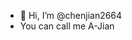 - 👋 Hi, I’m @chenjian2664
- You can call me A-Jian




<!---
chenjian2664/chenjian2664 is a ✨ special ✨ repository because its `README.md` (this file) appears on your GitHub profile.
You can click the Preview link to take a look at your changes.
--->
